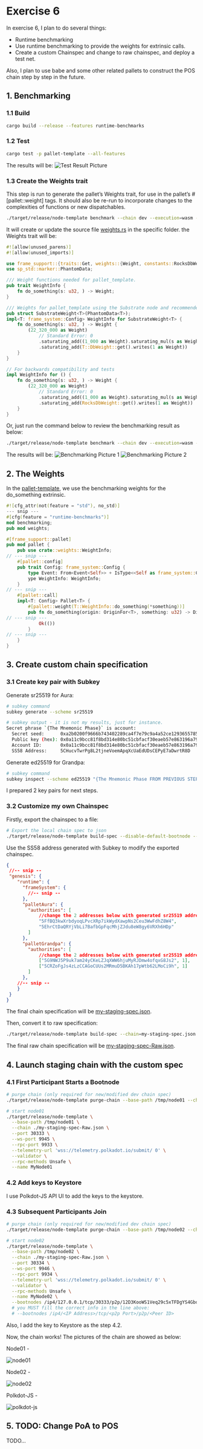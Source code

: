 # Exercise 6

In exercise 6, I plan to do several things:

- Runtime benchmarking
- Use runtime benchmarking to provide the weights for extrinsic calls.
- Create a custom Chainspec and change to raw chainspec, and deploy a test net.

Also, I plan to use babe and some other related pallets to construct the POS chain step by step in the future.

## 1. Benchmarking

### 1.1 Build

```sh
cargo build --release --features runtime-benchmarks
```

### 1.2 Test

```sh
cargo test -p pallet-template --all-features
```

The results will be:
![Test Result Picture](https://github.com/IanGYan/Exercise6-Benchmarking-Weights-and-Chainspec/blob/main/doc/img/test_results.jpeg)

### 1.3 Create the Weights trait

This step is run to generate the pallet’s Weights trait, for use in the pallet’s #[pallet::weight] tags. It should also be re-run to incorporate changes to the complexities of functions or new dispatchables.

```sh
./target/release/node-template benchmark --chain dev --execution=wasm --wasm-execution=compiled --pallet pallet_template --extrinsic do_something --steps 50 --repeat 20 --output ./pallets/template/src/weights.rs --template ./.maintain/frame-weight-template.hbs
```

It will create or update the source file [weights.rs](./pallets/template/src/weights.rs) in the specific folder. the Weights trait will be:

```rust
#![allow(unused_parens)]
#![allow(unused_imports)]

use frame_support::{traits::Get, weights::{Weight, constants::RocksDbWeight}};
use sp_std::marker::PhantomData;

/// Weight functions needed for pallet_template.
pub trait WeightInfo {
    fn do_something(s: u32, ) -> Weight;
}

/// Weights for pallet_template using the Substrate node and recommended hardware.
pub struct SubstrateWeight<T>(PhantomData<T>);
impl<T: frame_system::Config> WeightInfo for SubstrateWeight<T> {
    fn do_something(s: u32, ) -> Weight {
        (22_320_000 as Weight)
            // Standard Error: 0
            .saturating_add((1_000 as Weight).saturating_mul(s as Weight))
            .saturating_add(T::DbWeight::get().writes(1 as Weight))
    }
}

// For backwards compatibility and tests
impl WeightInfo for () {
    fn do_something(s: u32, ) -> Weight {
        (22_320_000 as Weight)
            // Standard Error: 0
            .saturating_add((1_000 as Weight).saturating_mul(s as Weight))
            .saturating_add(RocksDbWeight::get().writes(1 as Weight))
    }
}
```

Or, just run the command below to review the benchmarking result as below:

```sh
./target/release/node-template benchmark --chain dev --execution=wasm --wasm-execution=compiled --pallet pallet_template --extrinsic do_something --steps 50 --repeat 20
```

The results will be:
![Benchmarking Picture 1](https://github.com/IanGYan/Exercise6-Benchmarking-Weights-and-Chainspec/blob/main/doc/img/benchmarking_1.jpeg)
![Benchmarking Picture 2](https://github.com/IanGYan/Exercise6-Benchmarking-Weights-and-Chainspec/blob/main/doc/img/benchmarking_2.jpeg)

## 2. The Weights

In the [pallet-template](./pallets/template/src/lib.rs), we use the benchmarking weights for the do_something extrinsic.

```rust
#![cfg_attr(not(feature = "std"), no_std)]
--- snip ---
#[cfg(feature = "runtime-benchmarks")]
mod benchmarking;
pub mod weights;

#[frame_support::pallet]
pub mod pallet {
    pub use crate::weights::WeightInfo;
// --- snip ---
    #[pallet::config]
    pub trait Config: frame_system::Config {
        type Event: From<Event<Self>> + IsType<<Self as frame_system::Config>::Event>;
        ype WeightInfo: WeightInfo;
    }
// --- snip ---
    #[pallet::call]
    impl<T: Config> Pallet<T> {
        #[pallet::weight(T::WeightInfo::do_something(*something))]
        pub fn do_something(origin: OriginFor<T>, something: u32) -> DispatchResult {
// --- snip ---
            Ok(())
        }
// --- snip ---
    }
}
```

## 3. Create custom chain specification

### 3.1 Create key pair with Subkey

Generate sr25519 for Aura:

```sh
# subkey command
subkey generate --scheme sr25519
```

```sh
# subkey output - it is not my results, just for instance.
Secret phrase `{The Mnemonic Phase}` is account:
  Secret seed:      0xa2b0200f9666b743402289ca4f7e79c9a4a52ce129365578521b0b75396bd242
  Public key (hex): 0x0a11c9bcc81f8bd314e80bc51cbfacf30eaeb57e863196a79cccdc8bf4750d21
  Account ID:       0x0a11c9bcc81f8bd314e80bc51cbfacf30eaeb57e863196a79cccdc8bf4750d21
  SS58 Address:     5CHucvTwrPg8L2tjneVoemApqXcUaEdUDsCEPyE7aDwrtR8D
```

Generate ed25519 for Grandpa:

```sh
# subkey command
subkey inspect --scheme ed25519 "{The Mnemonic Phase FROM PREVIOUS STEP}"
```

I prepared 2 key pairs for next steps.

### 3.2 Customize my own Chainspec

Firstly, export the chainspec to a file:

```sh
# Export the local chain spec to json
./target/release/node-template build-spec --disable-default-bootnode --chain local > my-staging-spec.json
```

Use the SS58 address generated with Subkey to modify the exported chainspec.

```json
{
 //-- snip --
 "genesis": {
    "runtime": {
      "frameSystem": {
        //-- snip --
      },
      "palletAura": {
        "authorities": [
            //change the 2 addresses below with generated sr25519 addresses.
            "5FfBQ3kwXrbdyoqLPvcXRp7ikWydXawpNs2Ceu3WwFdhZ8W4",
            "5EhrCtDaQRYjVbLi7BafbGpFqcMhjZJdu8eW8gy6VRXh6HDp"
        ]
      },
      "palletGrandpa": {
        "authorities": [
            //change the 2 addresses below with generated sr25519 addresses.
            ["5G9NWJ5P9uk7am24yCKeLZJqXWW6hjuMyRJDmw4ofqxG8Js2", 1],
            ["5CRZoFgJs4zLzCCAGoCUUs2MRmuD5BKAh17pWtb62LMoCi9h", 1]
        ]
      },
    //-- snip --
    }
 }
}
```

The final chain specification will be [my-staging-spec.json](./my-staging-spec.json).

Then, convert it to raw specification:

```sh
./target/release/node-template build-spec --chain=my-staging-spec.json --raw --disable-default-bootnode > my-staging-spec-Raw.json
```

The final raw chain specification will be [my-staging-spec-Raw.json](./my-staging-spec-Raw.json).

## 4. Launch staging chain with the custom spec

### 4.1 First Participant Starts a Bootnode

```sh
# purge chain (only required for new/modified dev chain spec)
./target/release/node-template purge-chain --base-path /tmp/node01 --chain local -y
```

```sh
# start node01
./target/release/node-template \
  --base-path /tmp/node01 \
  --chain ./my-staging-spec-Raw.json \
  --port 30333 \
  --ws-port 9945 \
  --rpc-port 9933 \
  --telemetry-url 'wss://telemetry.polkadot.io/submit/ 0' \
  --validator \
  --rpc-methods Unsafe \
  --name MyNode01
```

### 4.2 Add keys to Keystore

I use Polkdot-JS API UI to add the keys to the keystore.

### 4.3 Subsequent Participants Join

```sh
# purge chain (only required for new/modified dev chain spec)
./target/release/node-template purge-chain --base-path /tmp/node02 --chain local -y
```

```sh
# start node02
./target/release/node-template \
  --base-path /tmp/node02 \
  --chain ./my-staging-spec-Raw.json \
  --port 30334 \
  --ws-port 9946 \
  --rpc-port 9934 \
  --telemetry-url 'wss://telemetry.polkadot.io/submit/ 0' \
  --validator \
  --rpc-methods Unsafe \
  --name MyNode02 \
  --bootnodes /ip4/127.0.0.1/tcp/30333/p2p/12D3KooWS1Veq29c5xTFDgYS4GbdV9c7MVBP5nWzaA9rR8aLYapx
  # you MUST fill the correct info in the line above:
  # --bootnodes /ip4/<IP Address>/tcp/<p2p Port>/p2p/<Peer ID>
```

Also, I add the key to Keystore as the step 4.2.

Now, the chain works! The pictures of the chain are showed as below:

Node01 -

![node01](https://github.com/IanGYan/Exercise6-Benchmarking-Weights-and-Chainspec/blob/main/doc/img/node01.jpeg)

Node02 -

![node02](https://github.com/IanGYan/Exercise6-Benchmarking-Weights-and-Chainspec/blob/main/doc/img/node02.jpeg)

Polkdot-JS -

![polkdot-js](https://github.com/IanGYan/Exercise6-Benchmarking-Weights-and-Chainspec/blob/main/doc/img/polkdot-js.jpeg)

## 5. TODO: Change PoA to POS

TODO...
